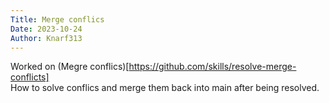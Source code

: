 ```yaml
---
Title: Merge conflics
Date: 2023-10-24
Author: Knarf313
---
```


Worked on (Megre conflics)[https://github.com/skills/resolve-merge-conflicts] <br>
How to solve conflics and merge them back into main after being resolved.
